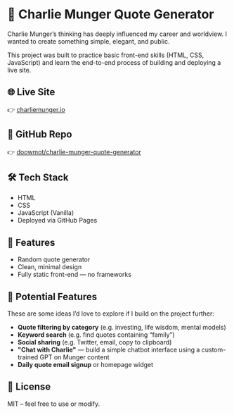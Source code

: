# 🧠 Charlie Munger Quote Generator

Charlie Munger’s thinking has deeply influenced my career and worldview. I wanted to create something simple, elegant, and public.

This project was built to practice basic front-end skills (HTML, CSS, JavaScript) and learn the end-to-end process of building and deploying a live site.

## 🌐 Live Site

👉 [charliemunger.io](https://www.charliemunger.io)

## 📂 GitHub Repo

👉 [doowmot/charlie-munger-quote-generator](https://github.com/doowmot/charlie-munger-quote-generator)

## 🛠 Tech Stack

- HTML
- CSS
- JavaScript (Vanilla)
- Deployed via GitHub Pages

## 🚀 Features

- Random quote generator
- Clean, minimal design
- Fully static front-end — no frameworks

## 🧩 Potential Features

These are some ideas I’d love to explore if I build on the project further:

- **Quote filtering by category** (e.g. investing, life wisdom, mental models)
- **Keyword search** (e.g. find quotes containing “family”)
- **Social sharing** (e.g. Twitter, email, copy to clipboard)
- **"Chat with Charlie"** — build a simple chatbot interface using a custom-trained GPT on Munger content
- **Daily quote email signup** or homepage widget

## 📜 License

MIT – feel free to use or modify.
